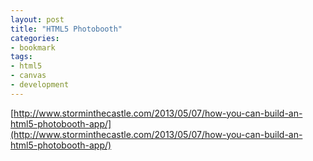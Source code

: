 ```yaml
---
layout: post
title: "HTML5 Photobooth"
categories:
- bookmark
tags:
- html5
- canvas
- development
---
```

[http://www.storminthecastle.com/2013/05/07/how-you-can-build-an-html5-photobooth-app/](http://www.storminthecastle.com/2013/05/07/how-you-can-build-an-html5-photobooth-app/)